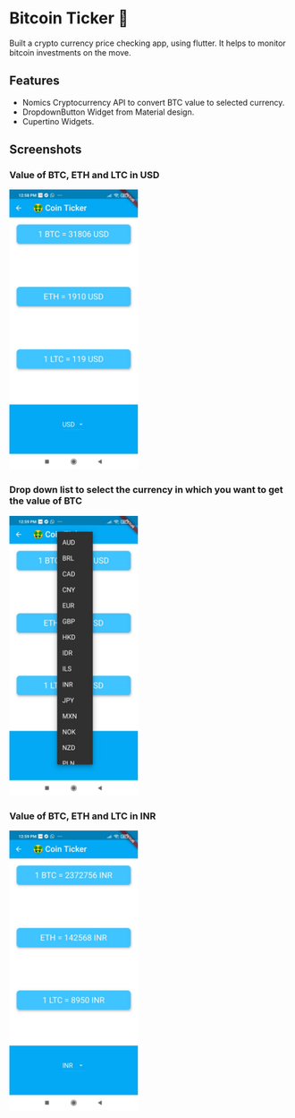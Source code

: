 # Bitcoin Ticker 🤑

Built a crypto currency price checking app, using flutter. It helps to monitor bitcoin investments on the move.

## Features
- Nomics Cryptocurrency API to convert BTC value to selected currency.
- DropdownButton Widget from Material design.
- Cupertino Widgets.

## Screenshots

### Value of BTC, ETH and LTC in USD

<img src="./p2.jpeg" height="500">

### Drop down list to select the currency in which you want to get the value of BTC

<img src="./p1.jpeg" height="500">

### Value of BTC, ETH and LTC in INR

<img src="./p3.jpeg" height="500">

